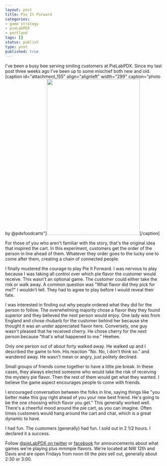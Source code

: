 ```yaml
---
layout: post
title: Pie It Forward
categories:
- game strategy
- pieLabPDX
- portland
tags: []
status: publish
type: post
published: true
---
```

I've been a busy bee serving smiling customers at PieLabPDX. Since my last post three weeks ago I've been up to some mischief both new and old.
[caption id="attachment_155" align="alignleft" width="299" caption="photo by @pdxfoodcarts"]<a href="http://skinnywhitegirl.com/blog/wp-content/uploads/2010/09/berry_pie.jpg"><img src="http://skinnywhitegirl.com/blog/wp-content/uploads/2010/09/berry_pie.jpg" alt="" title="berry_pie" width="299" height="500" class="size-full wp-image-155" /></a>[/caption]

For those of you who aren't familiar with the story, that's the original idea that inspired the cart. In this experiment, customers get the order of the person in line ahead of them. Whatever they order goes to the lucky one to come after them, creating a chain of connected people.

I finally mustered the courage to play Pie It Forward. I was nervous to play because I was taking all control over which pie flavor the customer would receive. This wasn't an optional game. The customer could either take the risk or walk away. A common question was "What flavor did they pick for me?" I wouldn't tell. They had to agree to play before I would reveal their fate.

I was interested in finding out why people ordered what they did for the person to follow. The overwhelming majority chose a flavor they they found superior and they believed the next person would enjoy. One lady was from England and chose rhubarb for the customer behind her because she thought it was an under appreciated flavor here. Conversely, one guy wasn't pleased that he received cherry. He chose cherry for the next person because "that's what happened to me." Heehee.

Only one person out of about forty walked away. He walked up and I described the game to him. His reaction "No. No, I don't think so." and wandered away. He wasn't mean or angry, just politely declined.

Small groups of friends come together to have a little pie break. In these cases, they always elected someone who would take the risk of receiving the mystery pie flavor. Then the rest of them would get what they wanted. I believe the game aspect encourages people to come with friends.

I encouraged conversation between the folks in line, saying things like "you better make this guy right ahead of you your new best friend. He's going to be the one choosing which flavor you get." This generally worked well. There's a cheerful mood around the pie cart, as you can imagine. Often times customers would hang around the cart and chat, which is a great dynamic to have.

I had fun. The customers (generally) had fun. I sold out in 2 1/2 hours. I declared it a success.

Follow <a href="http://twitter.com/pieLabPDX">@pieLabPDX on twitter</a> or <a href="http://www.facebook.com/pages/Portland-OR/PieLabPDX/122527544463697?__a=8&">facebook</a> for announcements about what games we're playing plus mmmpie flavors. We're located at NW 12th and Davis and are open Fridays from noon till the pies sell out, generally about 2:30 or 3:00.

